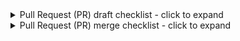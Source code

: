 <!--
Replace this text, including the symbols above and below it, with descriptive text about
the change you are proposing. Please include a reference to any issues addressed or
resolved in that text, for example "resolves #1".
-->

<!--
IMPORTANT: As a contributor, we would like as much help as you can offer, but we only
expect you to complete the steps in the "PR draft checklist" below. Maintainers are
willing and ready to help pick it up from there!

Please start by opening this Pull Request as a "draft". You can do this by
clicking the arrow on the right side of the green "Create pull request" button. While
your pull request is in "draft" state, maintainers will assume the PR isn't ready for
their attention unless they are specifically summoned using GitHub's @ system.

Follow the draft checklist below to move the PR out of draft state. If you accidentally
created the PR as a non-draft, don't worry, you can still change it to a draft using the
"Convert to draft" button on  the right side panel under the "Reviewers" section.
-->

<details><summary>Pull Request (PR) draft checklist - click to expand</summary>

- [ ] Please review our
      [contributing documentation](https://earthaccess.readthedocs.io/en/latest/contributing/)
      before getting started.
- [ ] Ensure an issue exists representing the problem being solved in this PR.
- [ ] Populate a descriptive title. For example, instead of "Updated README.md", use a
      title such as "Add testing details to the contributor section of the README".
      Example PRs: [#763](https://github.com/nsidc/earthaccess/pull/763)
- [ ] Populate the body of the pull request with:
    - A clear description of the change you are proposing.
    - Links to any issues resolved by this PR with text in the PR description, for
      example `closes #1`. See
      [GitHub docs - Linking a pull request to an issue](https://docs.github.com/en/issues/tracking-your-work-with-issues/linking-a-pull-request-to-an-issue).
- [ ] Update `CHANGELOG.md` with details about your change in a section titled
      `## Unreleased`. If such a section does not exist, please create one. Follow
      [Common Changelog](https://common-changelog.org/) for your additions.
      Example PRs: [#763](https://github.com/nsidc/earthaccess/pull/763)
- [ ] Update the documentation and/or the `README.md` with details of changes to the
      earthaccess interface, if any. Consider new environment variables, function names,
      decorators, etc.

Click the "Ready for review" button at the bottom of the "Conversation" tab in GitHub
once these requirements are fulfilled. Don't worry if you see any test failures in
GitHub at this point!

</details>

<details><summary>Pull Request (PR) merge checklist - click to expand</summary>

Please do your best to complete these requirements! If you need help with any of these
requirements, you can ping the `@nsidc/earthaccess-support` team in a comment and we
will help you out!

- [ ] Add unit tests for any new features.
- [ ] Apply formatting and linting autofixes. You can add a GitHub comment in this Pull
      Request containing "pre-commit.ci autofix" to automate this.
- [ ] Ensure all automated PR checks (seen at the bottom of the "conversation" tab) pass.
- [ ] Get at least one approving review.

</details>
